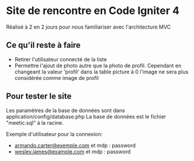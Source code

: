 # Site de rencontre en Code Igniter 4

Réalisé à 2 en 2 jours pour nous familiariser avec l'architecture MVC

## Ce qu'il reste à faire
- Retirer l'utilisateur connecté de la liste
- Permettre l'ajout de photo autre que la photo de profil. Cependant en changeant la valeur 'profil' dans la table picture à 0 l'image ne sera plus considérée comme image de profil

## Pour tester le site

Les paramètres de la base de données sont dans application/config/database.php
La base de données est le fichier "meetic.sql" à la racine.

Exemple d'utilisateur pour la connexion:
- armando.carter@exemple.com et mdp : password
- wesley.james@example.com et mdp : password
